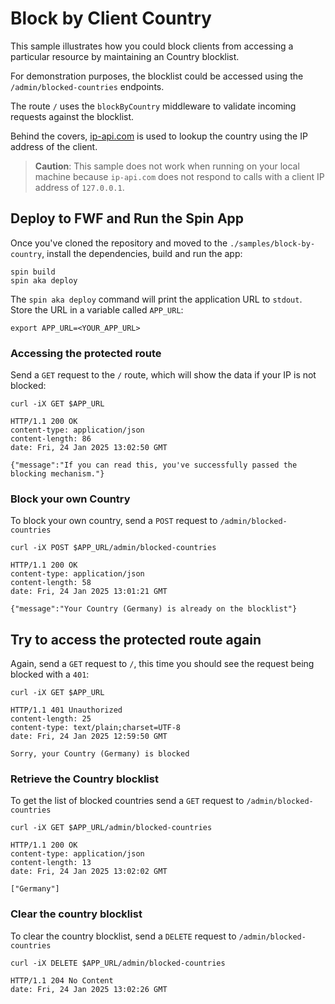 # Block by Client Country

This sample illustrates how you could block clients from accessing a particular resource by maintaining an Country blocklist.

For demonstration purposes, the blocklist could be accessed using the `/admin/blocked-countries` endpoints.

The route `/` uses the `blockByCountry` middleware to validate incoming requests against the blocklist.

Behind the covers, [ip-api.com](https://ip-api.com) is used to lookup the country using the IP address of the client.

> **Caution**: This sample does not work when running on your local machine because `ip-api.com` does not respond to calls with a client IP address of `127.0.0.1`.

## Deploy to FWF and Run the Spin App

Once you've cloned the repository and moved to the `./samples/block-by-country`, install the dependencies, build and run the app:

```console
spin build
spin aka deploy
```

The `spin aka deploy` command will print the application URL to `stdout`. Store the URL in a variable called `APP_URL`:

```console
export APP_URL=<YOUR_APP_URL>
```

### Accessing the protected route

Send a `GET` request to the `/` route, which will show the data if your IP is not blocked: 

```console
curl -iX GET $APP_URL

HTTP/1.1 200 OK
content-type: application/json
content-length: 86
date: Fri, 24 Jan 2025 13:02:50 GMT

{"message":"If you can read this, you've successfully passed the blocking mechanism."}
```

### Block your own Country

To block your own country, send a `POST` request to `/admin/blocked-countries`

```console
curl -iX POST $APP_URL/admin/blocked-countries

HTTP/1.1 200 OK
content-type: application/json
content-length: 58
date: Fri, 24 Jan 2025 13:01:21 GMT

{"message":"Your Country (Germany) is already on the blocklist"}
```

## Try to access the protected route again

Again, send a `GET` request to `/`, this time you should see the request being blocked with a `401`:

```console
curl -iX GET $APP_URL

HTTP/1.1 401 Unauthorized
content-length: 25
content-type: text/plain;charset=UTF-8
date: Fri, 24 Jan 2025 12:59:50 GMT

Sorry, your Country (Germany) is blocked
```

### Retrieve the Country blocklist

To get the list of blocked countries send a `GET` request to `/admin/blocked-countries`

```console
curl -iX GET $APP_URL/admin/blocked-countries

HTTP/1.1 200 OK
content-type: application/json
content-length: 13
date: Fri, 24 Jan 2025 13:02:02 GMT

["Germany"]
```

### Clear the country blocklist

To clear the country blocklist, send a `DELETE` request to `/admin/blocked-countries`

```console
curl -iX DELETE $APP_URL/admin/blocked-countries

HTTP/1.1 204 No Content
date: Fri, 24 Jan 2025 13:02:26 GMT
```
